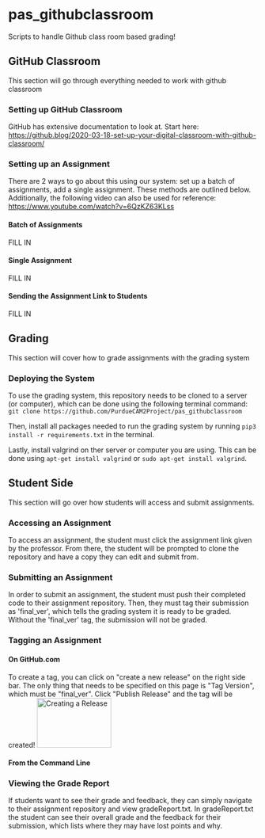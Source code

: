 # pas_githubclassroom
Scripts to handle Github class room based grading!

## GitHub Classroom
This section will go through everything needed to work with github classroom

### Setting up GitHub Classroom
GitHub has extensive documentation to look at. Start here: 
https://github.blog/2020-03-18-set-up-your-digital-classroom-with-github-classroom/

### Setting up an Assignment
There are 2 ways to go about this using our system: set up a batch of assignments, add a single assignment.
These methods are outlined below.
Additionally, the following video can also be used for reference:
https://www.youtube.com/watch?v=6QzKZ63KLss

#### Batch of Assignments
FILL IN

#### Single Assignment
FILL IN

#### Sending the Assignment Link to Students
FILL IN


## Grading
This section will cover how to grade assignments with the grading system

### Deploying the System
To use the grading system, this repository needs to be cloned to a server (or computer), which can be done using the following terminal command:
```git clone https://github.com/PurdueCAM2Project/pas_githubclassroom```

Then, install all packages needed to run the grading system by running ```pip3 install -r requirements.txt``` in the terminal.

Lastly, install valgrind on ther server or computer you are using. This can be done using ```apt-get install valgrind``` or ```sudo apt-get install valgrind```.

## Student Side
This section will go over how students will access and submit assignments.

### Accessing an Assignment
To access an assignment, the student must click the assignment link given by the professor. From there, the student will
be prompted to clone the repository and have a copy they can edit and submit from.

### Submitting an Assignment
In order to submit an assignment, the student must push their completed code to their assignment repository. Then, they 
must tag their submission as 'final_ver', which tells the grading system it is ready to be graded. Without the 'final_ver' 
tag, the submission will not be graded.
 
### Tagging an Assignment
#### On GitHub.com
To create a tag, you can click on "create a new release" on the right side bar. The only thing that needs to be specified on this page is "Tag Version", which must be "final_ver". Click "Publish Release" and the tag will be created!
<img src="/media/createARelease.png" alt="Creating a Release"	width="150" height="100" />
#### From the Command Line

### Viewing the Grade Report
If students want to see their grade and feedback, they can simply navigate to their assignment repository and view gradeReport.txt.
In gradeReport.txt the student can see their overall grade and the feedback for their submission, which lists where they 
may have lost points and why. 

